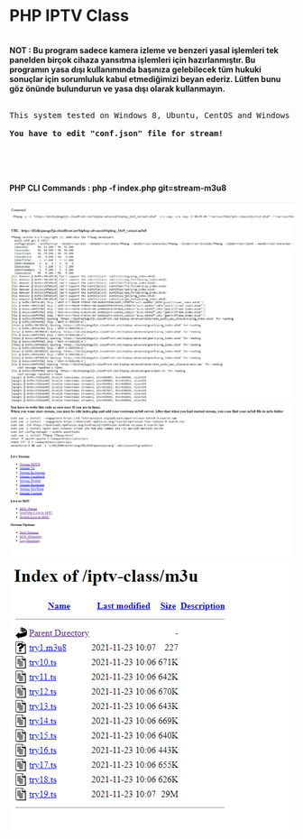 <h1>PHP IPTV Class</h1>
</br>
<b>NOT : Bu program sadece kamera izleme ve benzeri yasal işlemleri tek panelden birçok cihaza yansıtma işlemleri için hazırlanmıştır. Bu programın yasa dışı kullanımında başınıza gelebilecek tüm hukuki sonuçlar için sorumluluk kabul etmediğimizi beyan ederiz. Lütfen bunu göz önünde bulundurun ve yasa dışı olarak kullanmayın. <br></b>
<br>
<pre>
This system tested on Windows 8, Ubuntu, CentOS and Windows Server 2012<br>
<b>You have to edit "conf.json" file for stream!</n>
<br>
</pre>
<br><br>
<b>PHP CLI Commands : php -f index.php git=stream-m3u8</b><br><br>
<img src="img/1.png"></br>
<img src="img/2.png"></br>
<img src="img/3.png"></br>
